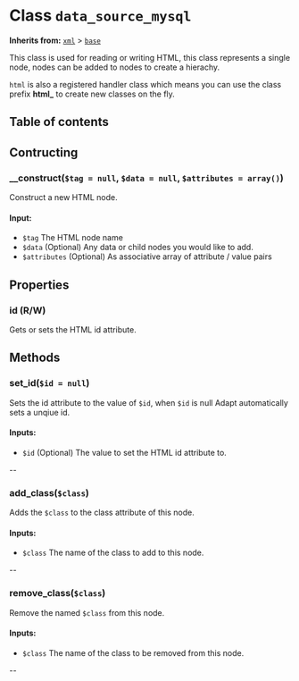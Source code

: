 # Class `data_source_mysql`

**Inherits from:** [`xml`](/docs/classes/xml.md) > [`base`](/docs/classes/base.md)

This class is used for reading or writing HTML, this class represents a single node, nodes can be added to nodes to create a hierachy.

`html` is also a registered handler class which means you can use the class prefix **html_** to create new classes on the fly.

## Table of contents

## Contructing
### __construct(`$tag = null`, `$data = null`, `$attributes = array()`)
Construct a new HTML node.

#### Input:
- `$tag` The HTML node name
- `$data` (Optional) Any data or child nodes you would like to add.
- `$attributes` (Optional) As associative array of attribute / value pairs

## Properties
### id (R/W)
Gets or sets the HTML id attribute.

## Methods
### set_id(`$id = null`)
Sets the id attribute to the value of `$id`, when `$id` is null Adapt automatically sets a unqiue id.

#### Inputs:
- `$id` (Optional) The value to set the HTML id attribute to.

--

### add_class(`$class`)
Adds the `$class` to the class attribute of this node.

#### Inputs:
- `$class` The name of the class to add to this node.

--

### remove_class(`$class`)
Remove the named `$class` from this node.

#### Inputs:
- `$class` The name of the class to be removed from this node.

--


